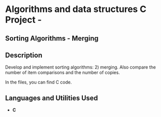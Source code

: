 <h1>Algorithms and data structures C Project - </h1>
<h2>Sorting Algorithms - Merging</h2>

<h2>Description</h2>

Develop and implement sorting algorithms: 2) merging.
Also compare the number of item comparisons and the number of copies.

In the files, you can find C code. 
<br />


<h2>Languages and Utilities Used</h2>

- <b>C </b> 
